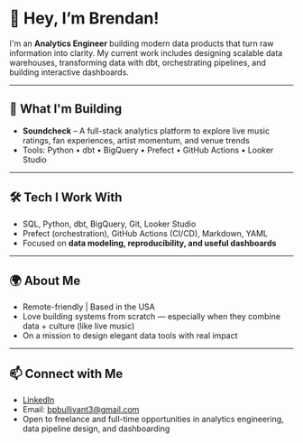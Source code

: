 # 👋 Hey, I’m Brendan!

I'm an **Analytics Engineer** building modern data products that turn raw information into clarity. My current work includes designing scalable data warehouses, transforming data with dbt, orchestrating pipelines, and building interactive dashboards.

---

## 🎸 What I'm Building

- **Soundcheck** – A full-stack analytics platform to explore live music ratings, fan experiences, artist momentum, and venue trends
- Tools: Python • dbt • BigQuery • Prefect • GitHub Actions • Looker Studio

---

## 🛠️ Tech I Work With

- SQL, Python, dbt, BigQuery, Git, Looker Studio  
- Prefect (orchestration), GitHub Actions (CI/CD), Markdown, YAML  
- Focused on **data modeling, reproducibility, and useful dashboards**

---

## 🌍 About Me

- Remote-friendly | Based in the USA  
- Love building systems from scratch — especially when they combine data + culture (like live music)
- On a mission to design elegant data tools with real impact

---

## 📫 Connect with Me

- [LinkedIn](https://www.linkedin.com/in/brendan-bullivant/)
- Email: bpbullivant3@gmail.com  
- Open to freelance and full-time opportunities in analytics engineering, data pipeline design, and dashboarding

